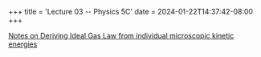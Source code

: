 +++
title = 'Lecture 03 -- Physics 5C'
date = 2024-01-22T14:37:42-08:00
+++

[Notes on Deriving Ideal Gas Law from individual microscopic kinetic
energies](https://dev-undergrad.dev/physics5C/lec03.pdf)

<!--more-->
